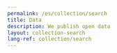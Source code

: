 ```yaml
---
permalink: /es/collection/search
title: Data
description: We publish open data
layout: collection-search
lang-ref: collection/search
---
```


